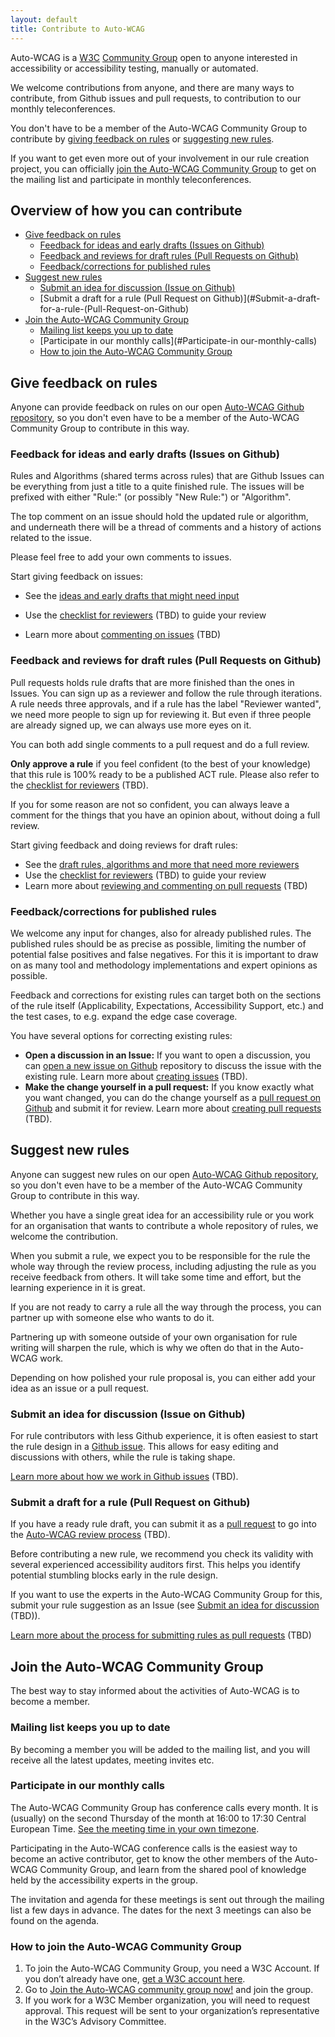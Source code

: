 ```yaml
---
layout: default
title: Contribute to Auto-WCAG
---
```


Auto-WCAG is a [W3C](https://www.w3.org/) [Community Group](https://www.w3.org/community/) open to anyone interested in accessibility or accessibility testing, manually or automated. 

We welcome contributions from anyone, and there are many ways to contribute, from Github issues and pull requests, to contribution to our monthly teleconferences.

You don't have to be a member of the Auto-WCAG Community Group to contribute by [giving feedback on rules](#give-feedback-on-rules) or [suggesting new rules](#suggest-new-rules).

If you want to get even more out of your involvement in our rule creation project, you can officially [join the Auto-WCAG Community Group](#join-the-Auto-WCAG-Community-Group) to get on the mailing list and participate in monthly teleconferences.

## Overview of how you can contribute

* [Give feedback on rules](#Give-feedback-on-rules)
    * [Feedback for ideas and early drafts (Issues on Github)](#)
    * [Feedback and reviews for draft rules (Pull Requests on Github)](#Feedback-for-ideas-and-early-drafts-(Issues-on-Github))
    * [Feedback/corrections for published rules](#Feedback/corrections-for-published-rules)
* [Suggest new rules](#Suggest-new-rules)
    * [Submit an idea for discussion (Issue on Github)](#Submit-an-idea-for-discussion-(Issue-on-Github))
    * [Submit a draft for a rule (Pull Request on Github)](#Submit-a-draft-for-a-rule-(Pull-Request-on-Github)
* [Join the Auto-WCAG Community Group](#Join-the-Auto-WCAG-Community-Group)
    * [Mailing list keeps you up to date](#Mailing-list-keeps-you-up-to-date)
    * [Participate in our monthly calls](#Participate-in our-monthly-calls)
    * [How to join the Auto-WCAG Community Group](#How-to-join-the-Auto-WCAG-Community-Group)

## Give feedback on rules

Anyone can provide feedback on rules on our open [Auto-WCAG Github repository](https://github.com/auto-wcag/auto-wcag), so you don't even have to be a member of the Auto-WCAG Community Group to contribute in this way.

### Feedback for ideas and early drafts (Issues on Github) 
Rules and Algorithms (shared terms across rules) that are Github Issues can be everything from just a title to a quite finished rule. The issues will be prefixed with either "Rule:" (or possibly "New Rule:") or "Algorithm". 

The top comment on an issue should hold the updated rule or algorithm, and underneath there will be a thread of comments and a history of actions related to the issue. 

Please feel free to add your own comments to issues.

Start giving feedback on issues:

- See the [ideas and early drafts that might need input](https://github.com/auto-wcag/auto-wcag/issues) 

- Use the [checklist for reviewers](#) (TBD) to guide your review
- Learn more about [commenting on issues](#) (TBD)

### Feedback and reviews for draft rules (Pull Requests on Github)

Pull requests holds rule drafts that are more finished than the ones in Issues. You can sign up as a reviewer and follow the rule through iterations. A rule needs three approvals, and if a rule has the label "Reviewer wanted", we need more people to sign up for reviewing it. But even if three people are already signed up, we can always use more eyes on it.

You can both add single comments to a pull request and do a full review. 

**Only approve a rule** if you feel confident (to the best of your knowledge) that this rule is 100% ready to be a published ACT rule. Please also refer to the [checklist for reviewers](#) (TBD).

If you for some reason are not so confident, you can always leave a comment for the things that you have an opinion about, without doing a full review.

Start giving feedback and doing reviews for draft rules:

- See the [draft rules, algorithms and more that need more reviewers](https://github.com/auto-wcag/auto-wcag/pulls?q=is%3Aopen+is%3Apr+label%3A%22reviewer+wanted%22)
- Use the [checklist for reviewers](#) (TBD) to guide your review
- Learn more about [reviewing and commenting on pull requests](#) (TBD)

### Feedback/corrections for published rules
We welcome any input for changes, also for already published rules. The published rules should be as precise as possible, limiting the number of potential false positives and false negatives. For this it is important to draw on as many tool and methodology implementations and expert opinions as possible. 

Feedback and corrections for existing rules can target both on the sections of the rule itself (Applicability, Expectations, Accessibility Support, etc.) and the test cases, to e.g. expand the edge case coverage.

You have several options for correcting existing rules: 

- **Open a discussion in an Issue:** If you want to open a discussion, you can [open a new issue on Github](https://github.com/auto-wcag/auto-wcag/issues) repository to discuss the issue with the existing rule. Learn more about [creating issues](#) (TBD).
- **Make the change yourself in a pull request:** If you know exactly what you want changed, you can do the change yourself as a [pull request on Github](https://github.com/auto-wcag/auto-wcag/pulls) and submit it for review. Learn more about [creating pull requests](#) (TBD).

## Suggest new rules

Anyone can suggest new rules on our open [Auto-WCAG Github repository](https://github.com/auto-wcag/auto-wcag), so you don't even have to be a member of the Auto-WCAG Community Group to contribute in this way.

Whether you have a single great idea for an accessibility rule or you work for an organisation that wants to contribute a whole repository of rules, we welcome the contribution. 

When you submit a rule, we expect you to be responsible for the rule the whole way through the review process, including adjusting the rule as you receive feedback from others. It will take some time and effort, but the learning experience in it is great.

If you are not ready to carry a rule all the way through the process, you can partner up with someone else who wants to do it.

Partnering up with someone outside of your own organisation for rule writing will sharpen the rule, which is why we often do that in the Auto-WCAG work.

Depending on how polished your rule proposal is, you can either add your idea as an issue or a pull request. 

### Submit an idea for discussion (Issue on Github)

For rule contributors with less Github experience, it is often easiest to start the rule design in a [Github issue](https://github.com/auto-wcag/auto-wcag/issues). This allows for easy editing and discussions with others, while the rule is taking shape. 

[Learn more about how we work in Github issues](#) (TBD).

### Submit a draft for a rule (Pull Request on Github)

If you have a ready rule draft, you can submit it as a [pull request](https://github.com/auto-wcag/auto-wcag/pulls) to go into the [Auto-WCAG review process](#) (TBD).

Before contributing a new rule, we recommend you check its validity with several experienced accessibility auditors first. This helps you identify potential stumbling blocks early in the rule design. 

If you want to use the experts in the Auto-WCAG Community Group for this, submit your rule suggestion as an Issue (see [Submit an idea for discussion](#) (TBD)). 

[Learn more about the process for submitting rules as pull requests](#) (TBD)

## Join the Auto-WCAG Community Group

The best way to stay informed about the activities of Auto-WCAG is to become a member.

### Mailing list keeps you up to date

By becoming a member you will be added to the mailing list, and you will receive all the latest updates, meeting invites etc.

### Participate in our monthly calls
The Auto-WCAG Community Group has conference calls every month. It is (usually) on the second Thursday of the month at 16:00 to 17:30 Central European Time. [See the meeting time in your own timezone](https://www.timeanddate.com/worldclock/fixedtime.html?msg=Auto-WCAG+Community+Group+meeting&iso=20180920T16&p1=259&ah=1&am=30).

Participating in the Auto-WCAG conference calls is the easiest way to become an active contributor, get to know the other members of the Auto-WCAG Community Group, and learn from the shared pool of knowledge held by the accessibility experts in the group. 

The invitation and agenda for these meetings is sent out through the mailing list a few days in advance. The dates for the next 3 meetings can also be found on the agenda.

### How to join the Auto-WCAG Community Group

1. To join the Auto-WCAG Community Group, you need a W3C Account. If you don’t already have one, [get a W3C account here](https://www.w3.org/accounts/request).
2. Go to [Join the Auto-WCAG community group now!](https://www.w3.org/community/wp-login.php?redirect_to=%2Fcommunity%2Fauto-wcag%2Fjoin) and join the group.
3. If you work for a W3C Member organization, you will need to request approval. This request will be sent to your organization’s representative in the W3C’s Advisory Committee.
